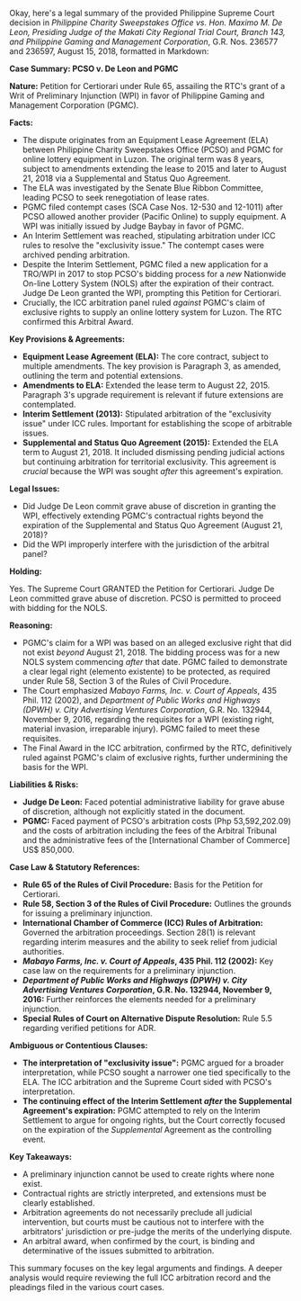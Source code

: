 Okay, here's a legal summary of the provided Philippine Supreme Court decision in *Philippine Charity Sweepstakes Office vs. Hon. Maximo M. De Leon, Presiding Judge of the Makati City Regional Trial Court, Branch 143, and Philippine Gaming and Management Corporation*, G.R. Nos. 236577 and 236597, August 15, 2018, formatted in Markdown:

**Case Summary: PCSO v. De Leon and PGMC**

**Nature:** Petition for Certiorari under Rule 65, assailing the RTC's grant of a Writ of Preliminary Injunction (WPI) in favor of Philippine Gaming and Management Corporation (PGMC).

**Facts:**

*   The dispute originates from an Equipment Lease Agreement (ELA) between Philippine Charity Sweepstakes Office (PCSO) and PGMC for online lottery equipment in Luzon. The original term was 8 years, subject to amendments extending the lease to 2015 and later to August 21, 2018 via a Supplemental and Status Quo Agreement.
*   The ELA was investigated by the Senate Blue Ribbon Committee, leading PCSO to seek renegotiation of lease rates.
*   PGMC filed contempt cases (SCA Case Nos. 12-530 and 12-1011) after PCSO allowed another provider (Pacific Online) to supply equipment.  A WPI was initially issued by Judge Baybay in favor of PGMC.
*   An Interim Settlement was reached, stipulating arbitration under ICC rules to resolve the "exclusivity issue." The contempt cases were archived pending arbitration.
*   Despite the Interim Settlement, PGMC filed a new application for a TRO/WPI in 2017 to stop PCSO's bidding process for a *new* Nationwide On-line Lottery System (NOLS) after the expiration of their contract. Judge De Leon granted the WPI, prompting this Petition for Certiorari.
*   Crucially, the ICC arbitration panel ruled *against* PGMC's claim of exclusive rights to supply an online lottery system for Luzon. The RTC confirmed this Arbitral Award.

**Key Provisions & Agreements:**

*   **Equipment Lease Agreement (ELA):** The core contract, subject to multiple amendments. The key provision is Paragraph 3, as amended, outlining the term and potential extensions.
*   **Amendments to ELA:** Extended the lease term to August 22, 2015. Paragraph 3's upgrade requirement is relevant if future extensions are contemplated.
*   **Interim Settlement (2013):** Stipulated arbitration of the "exclusivity issue" under ICC rules. Important for establishing the scope of arbitrable issues.
*   **Supplemental and Status Quo Agreement (2015):** Extended the ELA term to August 21, 2018. It included dismissing pending judicial actions but continuing arbitration for territorial exclusivity. This agreement is *crucial* because the WPI was sought *after* this agreement's expiration.

**Legal Issues:**

*   Did Judge De Leon commit grave abuse of discretion in granting the WPI, effectively extending PGMC's contractual rights beyond the expiration of the Supplemental and Status Quo Agreement (August 21, 2018)?
*   Did the WPI improperly interfere with the jurisdiction of the arbitral panel?

**Holding:**

Yes. The Supreme Court GRANTED the Petition for Certiorari. Judge De Leon committed grave abuse of discretion. PCSO is permitted to proceed with bidding for the NOLS.

**Reasoning:**

*   PGMC's claim for a WPI was based on an alleged exclusive right that did not exist *beyond* August 21, 2018. The bidding process was for a new NOLS system commencing *after* that date. PGMC failed to demonstrate a clear legal right (elemento existente) to be protected, as required under Rule 58, Section 3 of the Rules of Civil Procedure.
*   The Court emphasized *Mabayo Farms, Inc. v. Court of Appeals*, 435 Phil. 112 (2002), and *Department of Public Works and Highways (DPWH) v. City Advertising Ventures Corporation*, G.R. No. 132944, November 9, 2016, regarding the requisites for a WPI (existing right, material invasion, irreparable injury). PGMC failed to meet these requisites.
*   The Final Award in the ICC arbitration, confirmed by the RTC, definitively ruled against PGMC's claim of exclusive rights, further undermining the basis for the WPI.

**Liabilities & Risks:**

*   **Judge De Leon:** Faced potential administrative liability for grave abuse of discretion, although not explicitly stated in the document.
*   **PGMC:** Faced payment of PCSO's arbitration costs (Php 53,592,202.09) and the costs of arbitration including the fees of the Arbitral Tribunal and the administrative fees of the [International Chamber of Commerce] US$ 850,000.

**Case Law & Statutory References:**

*   **Rule 65 of the Rules of Civil Procedure:** Basis for the Petition for Certiorari.
*   **Rule 58, Section 3 of the Rules of Civil Procedure:** Outlines the grounds for issuing a preliminary injunction.
*   **International Chamber of Commerce (ICC) Rules of Arbitration:** Governed the arbitration proceedings. Section 28(1) is relevant regarding interim measures and the ability to seek relief from judicial authorities.
*   ***Mabayo Farms, Inc. v. Court of Appeals*, 435 Phil. 112 (2002):** Key case law on the requirements for a preliminary injunction.
*   ***Department of Public Works and Highways (DPWH) v. City Advertising Ventures Corporation*, G.R. No. 132944, November 9, 2016:** Further reinforces the elements needed for a preliminary injunction.
*   **Special Rules of Court on Alternative Dispute Resolution:** Rule 5.5 regarding verified petitions for ADR.

**Ambiguous or Contentious Clauses:**

*   **The interpretation of "exclusivity issue":** PGMC argued for a broader interpretation, while PCSO sought a narrower one tied specifically to the ELA. The ICC arbitration and the Supreme Court sided with PCSO's interpretation.
*   **The continuing effect of the Interim Settlement *after* the Supplemental Agreement's expiration:** PGMC attempted to rely on the Interim Settlement to argue for ongoing rights, but the Court correctly focused on the expiration of the *Supplemental* Agreement as the controlling event.

**Key Takeaways:**

*   A preliminary injunction cannot be used to create rights where none exist.
*   Contractual rights are strictly interpreted, and extensions must be clearly established.
*   Arbitration agreements do not necessarily preclude all judicial intervention, but courts must be cautious not to interfere with the arbitrators' jurisdiction or pre-judge the merits of the underlying dispute.
*   An arbitral award, when confirmed by the court, is binding and determinative of the issues submitted to arbitration.

This summary focuses on the key legal arguments and findings. A deeper analysis would require reviewing the full ICC arbitration record and the pleadings filed in the various court cases.
